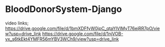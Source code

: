 # BloodDonorSystem-Django
video links; 
https://drive.google.com/file/d/1bmXDFfyW0jpC_qtaYIVIMyT76ejRR7pO/view?usp=drive_link
https://drive.google.com/file/d/1njVOB-vx_s6tkEkt4YMFR56mYBV3WCh9/view?usp=drive_link
